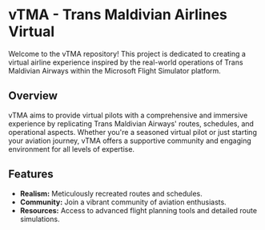 # vTMA - Trans Maldivian Airlines Virtual

Welcome to the vTMA repository! This project is dedicated to creating a virtual airline experience inspired by the real-world operations of Trans Maldivian Airways within the Microsoft Flight Simulator platform.

## Overview

vTMA aims to provide virtual pilots with a comprehensive and immersive experience by replicating Trans Maldivian Airways' routes, schedules, and operational aspects. Whether you're a seasoned virtual pilot or just starting your aviation journey, vTMA offers a supportive community and engaging environment for all levels of expertise.

## Features

- **Realism:** Meticulously recreated routes and schedules.
- **Community:** Join a vibrant community of aviation enthusiasts.
- **Resources:** Access to advanced flight planning tools and detailed route simulations.
